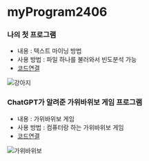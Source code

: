 # myProgram2406


### 나의 첫 프로그램
 * 내용 : 텍스트 마이닝 방법
 * 사용 방법 : 파일 하나를 불러와서 빈도분석 가능
 * [코드연결](test.py)
   
![강아지](https://encrypted-tbn0.gstatic.com/images?q=tbn:ANd9GcSHQQdAY4HvcdOtRxApXStj7oRvUNKlATHpWA&s)

 ### ChatGPT가 알려준 가위바위보 게임 프로그램
 * 내용 : 가위바위보 게임
 * 사용 방법 : 컴퓨터랑 하는 가위바위보 게임
 * [코드연결](test2.py)

![가위바위보](https://unsplash.com/ko/%EC%82%AC%EC%A7%84/%ED%9D%91%EB%B0%B1-%EA%B2%A9%EC%9E%90-%EB%AC%B4%EB%8A%AC-%EA%B8%B4-%EC%86%8C%EB%A7%A4-%EC%85%94%EC%B8%A0%EB%A5%BC-%EC%9E%85%EC%9D%80-%EC%82%AC%EB%9E%8C%EC%9D%B4-%ED%9D%B0-%EC%A2%85%EC%9D%B4%EB%A5%BC-%EB%93%A4%EA%B3%A0-gSDSkD0tIvo?utm_content=creditShareLink&utm_medium=referral&utm_source=unsplash)

